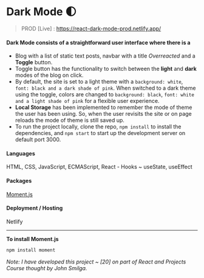 # Dark Mode 🌓
> PROD [Live] : https://react-dark-mode-prod.netlify.app/

#### Dark Mode consists of a straightforward user interface where there is a
- Blog with a list of static text posts, navbar with a title *Overreacted* and a **Toggle** button.
- Toggle button has the functionality to switch between the **light** and **dark** modes of the blog on click.
- By default, the site is set to a light theme with a `background: white`, `font: black and a dark shade of pink`. When switched to a dark theme using the toggle, colors are changed to `background: black`,  `font: white and a light shade of pink` for a flexible user experience.
- **Local Storage** has been implemented to remember the mode of theme the user has been using. So, when the user revisits the site or on page reloads the mode of theme is still saved up.
- To run the project locally, clone the repo, `npm install` to install the dependencies, and `npm start` to start up the development server on default port 3000.

#### Languages 
HTML, CSS, JavaScript, ECMAScript, React - Hooks ~ useState, useEffect

#### Packages
[Moment.js](https://momentjs.com/)

#### Deployment / Hosting
Netlify

---

**To install Moment.js**

```sh
npm install moment
```

*Note: I have developed this project ~ [20] on part of React and Projects Course thought by John Smilga.*
